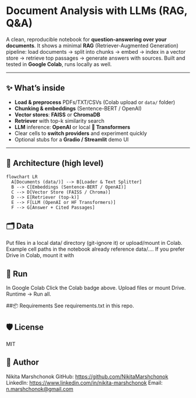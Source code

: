 
# Document Analysis with LLMs (RAG, Q&A)

A clean, reproducible notebook for **question-answering over your documents**. It shows a minimal **RAG** (Retriever-Augmented Generation) pipeline: load documents → split into chunks → embed → index in a vector store → retrieve top passages → generate answers with sources. Built and tested in **Google Colab**, runs locally as well.

---

## ✨ What’s inside

- **Load & preprocess** PDFs/TXT/CSVs (Colab upload or `data/` folder)  
- **Chunking & embeddings** (Sentence-BERT / OpenAI)  
- **Vector stores**: **FAISS** or **ChromaDB**  
- **Retriever** with top-k similarity search  
- **LLM** inference: **OpenAI** or local **🤗 Transformers**  
- Clear cells to **switch providers** and experiment quickly  
- Optional stubs for a **Gradio / Streamlit** demo UI

---

## 🧩 Architecture (high level)

```mermaid
flowchart LR
  A[Documents (data/)] --> B[Loader & Text Splitter]
  B --> C[Embeddings (Sentence-BERT / OpenAI)]
  C --> D[Vector Store (FAISS / Chroma)]
  D --> E[Retriever (top-k)]
  E --> F[LLM (OpenAI or HF Transformers)]
  F --> G[Answer + Cited Passages]
```

## 🗂️ Data
Put files in a local data/ directory (git-ignore it) or upload/mount in Colab.
Example cell paths in the notebook already reference data/….
If you prefer Drive in Colab, mount it with


## 🚀 Run
In Google Colab
Click the Colab badge above.
Upload files or mount Drive.
Runtime → Run all.

##📦 Requirements
See requirements.txt in this repo.

## 🛡️ License
  MIT


## 🙌 Author
Nikita Marshchonok
GitHub: https://github.com/NikitaMarshchonok
LinkedIn: https://www.linkedin.com/in/nikita-marshchonok
Email: n.marshchonok@gmail.com
